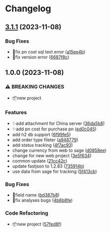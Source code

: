 # Changelog

## [3.1.1](https://github.com/hks2002/sage-assistant-server/compare/v3.1.0...v3.1.1) (2023-11-08)


### Bug Fixes

* 🐛fix pn cost sql text error ([a15ee4b](https://github.com/hks2002/sage-assistant-server/commit/a15ee4b3c23a021b9fb9426baf0a303cca9419e0))
* 🐛fix version error ([6687f8c](https://github.com/hks2002/sage-assistant-server/commit/6687f8c90a4cbfea3a2fe7d1a963889c5ffd33ba))

## 1.0.0 (2023-11-08)


### ⚠ BREAKING CHANGES

* 📦new project

### Features

* ✨add attachment for China server ([36da5b8](https://github.com/hks2002/sage-assistant-server/commit/36da5b89b3970d7963bd94ac20439fadf97eb465))
* ✨add pn cost for purchase pn ([ed0c045](https://github.com/hks2002/sage-assistant-server/commit/ed0c045724324917c417eb5ca47eef598794d1a8))
* add h2 db support ([6f99fe5](https://github.com/hks2002/sage-assistant-server/commit/6f99fe5517fb1f0dabc276018cbf4dde5ae1631d))
* add order type fileter ([a948779](https://github.com/hks2002/sage-assistant-server/commit/a948779f35330144c507bb639c639338e314cc03))
* add status tracking ([4f7ac93](https://github.com/hks2002/sage-assistant-server/commit/4f7ac936307b5f460dbb08185e8d1477b0686abb))
* change currency from web to sage ([d0858ee](https://github.com/hks2002/sage-assistant-server/commit/d0858ee1ac6b08f705ac493566439dffdff6b5e6))
* change for new web project ([3e5f634](https://github.com/hks2002/sage-assistant-server/commit/3e5f6342296a8cd27c845160bdbb83d62ac3901d))
* common update ([21cc42c](https://github.com/hks2002/sage-assistant-server/commit/21cc42ca6def4a71d2d5c390721a615a9e185394))
* update fastjson to 1.2.83 ([735914b](https://github.com/hks2002/sage-assistant-server/commit/735914b2395ea011d827d5686edcd706fdcb78ba))
* use data from sage for tracking ([5f413cb](https://github.com/hks2002/sage-assistant-server/commit/5f413cb42131877b1d6078754abd0b67d5da877a))


### Bug Fixes

* 🐛field name ([bd387b8](https://github.com/hks2002/sage-assistant-server/commit/bd387b8fd1a345fe989dd2fc0f8d26325066ba3e))
* 🐛fix analyses bugs ([4b6b8fe](https://github.com/hks2002/sage-assistant-server/commit/4b6b8febd8989a46fe2d052055eb40edf8171a7c))


### Code Refactoring

* 📦new project ([57fed8f](https://github.com/hks2002/sage-assistant-server/commit/57fed8f087f0686ee9e6d1d7a70108a0c1ce595f))

